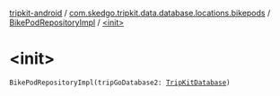 [tripkit-android](../../index.md) / [com.skedgo.tripkit.data.database.locations.bikepods](../index.md) / [BikePodRepositoryImpl](index.md) / [&lt;init&gt;](./-init-.md)

# &lt;init&gt;

`BikePodRepositoryImpl(tripGoDatabase2: `[`TripKitDatabase`](../../com.skedgo.tripkit.data.database/-trip-kit-database/index.md)`)`